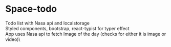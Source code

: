 # Space-todo
Todo list with Nasa api and localstorage\
Styled components, bootstrap, react-typist for typer effect\
App uses Nasa api to fetch Image of the day (checks for either it is image or video)\


